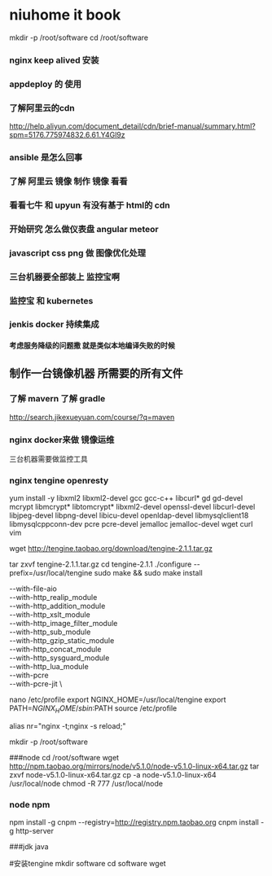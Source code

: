 # niuhome it book
mkdir -p /root/software
cd /root/software

### nginx keep alived 安装


### appdeploy 的 使用

### 了解阿里云的cdn
http://help.aliyun.com/document_detail/cdn/brief-manual/summary.html?spm=5176.775974832.6.61.Y4Gl9z

### ansible 是怎么回事



### 了解 阿里云 镜像 制作 镜像 看看

### 看看七牛 和 upyun 有没有基于 html的 cdn

### 开始研究 怎么做仪表盘 angular meteor


### javascript css png 做 图像优化处理



### 三台机器要全部装上 监控宝啊


### 监控宝 和 kubernetes



### jenkis docker 持续集成


#### 考虑服务降级的问题撒 就是类似本地编译失败的时候




## 制作一台镜像机器 所需要的所有文件




### 了解 mavern 了解 gradle
http://search.jikexueyuan.com/course/?q=maven



### nginx docker来做 镜像运维


三台机器需要做监控工具





### nginx tengine openresty

yum install -y libxml2 libxml2-devel  gcc gcc-c++ libcurl* gd gd-devel mcrypt libmcrypt* libtomcrypt* libxml2-devel openssl-devel libcurl-devel libjpeg-devel libpng-devel libicu-devel openldap-devel libmysqlclient18 libmysqlcppconn-dev pcre pcre-devel  jemalloc jemalloc-devel wget curl vim

wget http://tengine.taobao.org/download/tengine-2.1.1.tar.gz


tar zxvf tengine-2.1.1.tar.gz
cd tengine-2.1.1
./configure --prefix=/usr/local/tengine
sudo make && sudo make install


 --with-file-aio \
 --with-http_realip_module \
 --with-http_addition_module \
 --with-http_xslt_module \
 --with-http_image_filter_module \
 --with-http_sub_module \
 --with-http_gzip_static_module \
 --with-http_concat_module \
 --with-http_sysguard_module \
 --with-http_lua_module \
 --with-pcre  \
 --with-pcre-jit \


nano /etc/profile
export NGINX_HOME=/usr/local/tengine
export PATH=$NGINX_HOME/sbin:$PATH
source /etc/profile

alias nr="nginx -t;nginx -s reload;"

mkdir -p /root/software

###node
cd /root/software
wget http://npm.taobao.org/mirrors/node/v5.1.0/node-v5.1.0-linux-x64.tar.gz
tar zxvf node-v5.1.0-linux-x64.tar.gz
cp -a node-v5.1.0-linux-x64 /usr/local/node
chmod -R 777 /usr/local/node




### node npm
npm install -g cnpm --registry=http://registry.npm.taobao.org
cnpm install -g http-server


###jdk java






#安装tengine
mkdir software
cd software
wget

